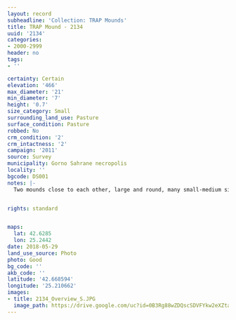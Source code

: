 ```yaml
---
layout: record
subheadline: 'Collection: TRAP Mounds'
title: TRAP Mound - 2134
uuid: '2134'
categories:
- 2000-2999
header: no
tags:
- ''

certainty: Certain
elevation: '466'
max_diameter: '21'
min_diameter: '7'
height: '0.7'
size_category: Small
surrounding_land_use: Pasture
surface_condition: Pasture
robbed: No
crm_condition: '2'
crm_intactness: '2'
campaign: '2011'
source: Survey
municipality: Gorno Sahrane necropolis
locality: ''
bgcode: DS001
notes: |-
  Two mounds close to each other, large and round, many small-medium sized stones on top, some vegetation.


rights: standard


maps:
  lat: 42.6285
  lon: 25.2442
date: 2018-05-29
land_use_source: Photo
photo: Good
bg_code: ''
akb_code: ''
latitude: '42.668594'
longitude: '25.210662'
images:
- title: 2134_Overview_S.JPG
  image_path: https://drive.google.com/uc?id=0B3Rg88wZDQscSDVFYkw2eXZtanM
---
```

